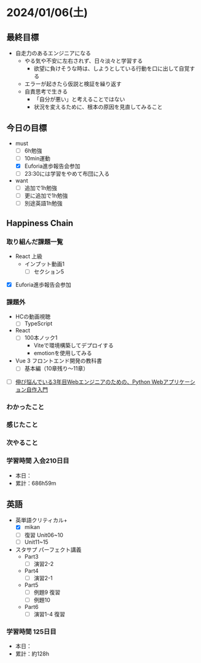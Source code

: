 # 2024/01/06(土)

## 最終目標

- 自走力のあるエンジニアになる
  - やる気や不安に左右されず、日々淡々と学習する
    - 欲望に負けそうな時は、しようとしている行動を口に出して自覚する
  - エラーが起きたら仮説と検証を繰り返す
  - 自責思考で生きる
    - 「自分が悪い」と考えることではない
    - 状況を変えるために、根本の原因を見直してみること

## 今日の目標

- must
  - [ ] 6h勉強
  - [ ] 10min運動
  - [x] Euforia進歩報告会参加
  - [ ] 23:30には学習をやめて布団に入る

- want
  - [ ] 追加で1h勉強
  - [ ] 更に追加で1h勉強
  - [ ] 別途英語1h勉強

## Happiness Chain

### 取り組んだ課題一覧

- React 上級
  - インプット動画1
    - [ ] セクション5

- [x] Euforia進歩報告会参加

### 課題外

- HCの動画視聴
  - [ ] TypeScript

- React
  - [ ] 100本ノック1
    - Viteで環境構築してデプロイする
    - emotionを使用してみる

- Vue 3 フロントエンド開発の教科書
  - [ ] 基本編（10章残り〜11章）

- [ ] [伸び悩んでいる3年目Webエンジニアのための、Python Webアプリケーション自作入門](https://zenn.dev/bigen1925/books/introduction-to-web-application-with-python)

### わかったこと

### 感じたこと

### 次やること

### 学習時間 入会210日目

- 本日：
- 累計：686h59m

## 英語

- 英単語クリティカル+
  - [x] mikan
  - [ ] 復習 Unit06~10
  - [ ] Unit11~15

- スタサプ パーフェクト講義
  - Part3
    - [ ] 演習2-2
  - Part4
    - [ ] 演習2-1
  - Part5
    - [ ] 例題9 復習
    - [ ] 例題10
  - Part6
    - [ ] 演習1-4 復習

### 学習時間 125日目

- 本日：
- 累計：約128h
